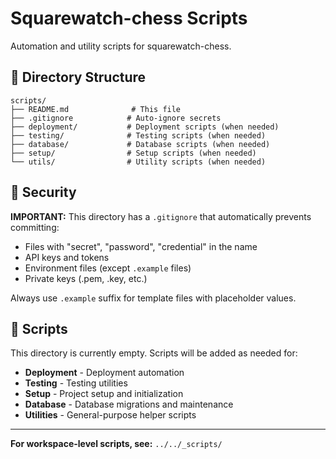 # Squarewatch-chess Scripts

Automation and utility scripts for squarewatch-chess.

## 📂 Directory Structure

```
scripts/
├── README.md              # This file
├── .gitignore            # Auto-ignore secrets
├── deployment/           # Deployment scripts (when needed)
├── testing/              # Testing scripts (when needed)
├── database/             # Database scripts (when needed)
├── setup/                # Setup scripts (when needed)
└── utils/                # Utility scripts (when needed)
```

## 🔐 Security

**IMPORTANT:** This directory has a `.gitignore` that automatically prevents committing:
- Files with "secret", "password", "credential" in the name
- API keys and tokens
- Environment files (except `.example` files)
- Private keys (.pem, .key, etc.)

Always use `.example` suffix for template files with placeholder values.

## 📝 Scripts

This directory is currently empty. Scripts will be added as needed for:

- **Deployment** - Deployment automation
- **Testing** - Testing utilities
- **Setup** - Project setup and initialization
- **Database** - Database migrations and maintenance
- **Utilities** - General-purpose helper scripts

---

**For workspace-level scripts, see:** `../../_scripts/`
